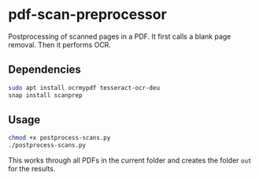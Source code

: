 # pdf-scan-preprocessor

Postprocessing of scanned pages in a PDF.
It first calls a blank page removal.
Then it performs OCR.

## Dependencies

```sh
sudo apt install ocrmypdf tesseract-ocr-deu
snap install scanprep
```

## Usage

```sh
chmod +x postprocess-scans.py
./postprocess-scans.py
```

This works through all PDFs in the current folder and creates the folder `out` for the results.
